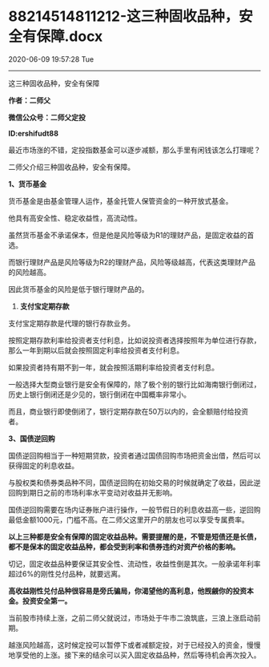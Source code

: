 # 88214514811212-这三种固收品种，安全有保障.docx

2020-06-09 19:57:28 Tue

----

这三种固收品种，安全有保障

__作者：二师父__

__微信公众号：二师父定投__

__ID:ershifudt88__

最近市场涨的不错，定投指数基金可以逐步减额，那么手里有闲钱该怎么打理呢？

二师父介绍三种固收品种，安全有保障。

__1、货币基金__

货币基金是由基金管理人运作，基金托管人保管资金的一种开放式基金。

他具有高安全性、稳定收益性，高流动性。

虽然货币基金不承诺保本，但是他是风险等级为R1的理财产品，是固定收益的首选。

而银行理财产品是风险等级为R2的理财产品，风险等级越高，代表这类理财产品的风险越高。

因此货币基金的风险是低于银行理财产品的。

1. __支付宝定期存款__

支付宝定期存款是代理的银行存款业务。

按照定期存款利率给投资者支付利息，比如说投资者选择按照年为单位进行存款，那么一年到期以后就会按照固定利率给投资者支付利息。

如果投资者持有期不到一年，就会按照活期利率给投资者支付利息。

一般选择大型商业银行是安全有保障的，除了极个别的银行比如海南银行倒闭过，历史上银行倒闭还是少见的，银行倒闭在中国概率非常小。

而且，商业银行即使倒闭了，银行定期存款在50万以内的，会全额赔付给投资者。

__3、国债逆回购__

国债逆回购相当于一种短期贷款，投资者通过国债回购市场把资金出借，然后可以获得固定的利息收益。

与股权类和债券类品种不同，国债逆回购在初始交易的时候就确定了收益，因此逆回购到期日之前的市场利率水平变动对收益并无影响。

国债逆回购需要在场内证券账户进行操作，一般节假日的利息收益高一些，逆回购最低金额1000元，门槛不高。在二师父这里开户的朋友也可以享受专属费率。

__以上三种都是安全有保障的固定收益品种。需要提醒的是，不管是短债还是长债，都不是保本的固定收益品种，都会受到利率和债券违约对资产价格的影响。__

切记，固定收益品种要保证其安全性、流动性，收益性倒是其次。一般承诺年利率超过6%的刚性兑付品种，就要远离。

__高收益刚性兑付品种很容易是旁氏骗局，你渴望他的高利息，他觊觎你的投资本金。投资安全第一。__

当前股市持续上涨，之前二师父就说过，市场处于牛市二浪筑底，三浪上涨启动前期。

越涨风险越高，这时候定投可以暂停下或者减额定投，对于已经投入的资金，慢慢地享受他的上涨。接下来的结余可以买入固定收益品种，然后等待机会再次投入。

